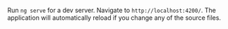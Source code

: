 Run `ng serve` for a dev server. Navigate to `http://localhost:4200/`. The application will automatically reload if you change any of the source files.